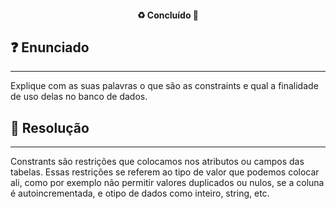 <h4 align="center"> 
  ♻️ Concluído 🚀
</h4>

## ❓ Enunciado
---

Explique com as suas palavras o que são as constraints e qual a finalidade de uso delas no
banco de dados.

## 📝 Resolução
---

Constrants são restrições que colocamos nos atributos ou campos das tabelas. Essas restrições se referem ao tipo de valor que podemos colocar ali, como por exemplo não permitir valores duplicados ou nulos, se a coluna é autoincrementada, e otipo de dados como inteiro, string, etc.
